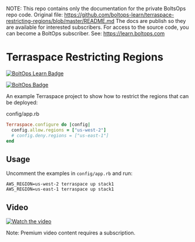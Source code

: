 <!-- note marker start -->
NOTE: This repo contains only the documentation for the private BoltsOps repo code.
Original file: https://github.com/boltops-learn/terraspace-restricting-regions/blob/master/README.md
The docs are publish so they are available for interested subscribers.
For access to the source code, you can become a BoltOps subscriber.
See: https://learn.boltops.com

<!-- note marker end -->

# Terraspace Restricting Regions

[![BoltOps Learn Badge](https://img.boltops.com/boltops-learn/boltops-learn.png)](https://learn.boltops.com)

[![BoltOps Badge](https://img.boltops.com/boltops/badges/boltops-badge.png)](https://www.boltops.com)

An example Terraspace project to show how to restrict the regions that can be deployed:

config/app.rb

```ruby
Terraspace.configure do |config|
  config.allow.regions = ["us-west-2"]
  # config.deny.regions = ["us-east-1"]
end
```

## Usage

Uncomment the examples in `config/app.rb` and run:

    AWS_REGION=us-west-2 terraspace up stack1
    AWS_REGION=us-east-1 terraspace up stack1

## Video

[![Watch the video](https://uploads-learn.boltops.com/w0gh4hfn2pu3p07j71y8wc6jhgkm)](https://learn.boltops.com/courses/terraspace-fundamentals/lessons/terraspace-restricting-deployment-to-allowed-aws-regions)

Note: Premium video content requires a subscription.
